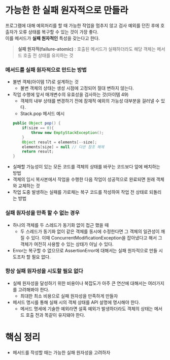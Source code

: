 # 가능한 한 실패 원자적으로 만들라

프로그램에 대해 예외처리를 할 때 가능한 작업을 멈추지 않고 검사 예외를 던진 후에 호출자가 오류 상태를 복구할 수 있는 것이 가장 좋다.
<br>
이를 메서드가 **실패 원자적인** 특성을 갖는다고 한다.

>**실패 원자적(failure-atomic)** : 호출된 메서드가 실패하더라도 해당 객체는 메서드 호출 전 상태를 유지하는 것

### 메서드를 실패 원자적으로 만드는 방법

- 불변 객체(아이템 17)로 설계하는 것
  - 불변 객체의 상태는 생성 시점에 고정되어 절대 변하지 않는다.
- 작업 수행에 앞서 매개변수의 유효성을 검사하는 것(아이템 49) 
  - 객체의 내부 상태를 변경하기 전에 잠재적 예외의 가능성 대부분을 걸러낼 수 있다.  
  - Stack.pop 메서드 예시
  ```java
  public Object pop() {
      if(size == 0){
          throw new EmptyStackException();
      }
      Object result = elements[--size];
      elements[size] = null // 다쓴 참조 해제
      return result;
  }
  ```
- 실패할 가능성이 있는 모든 코드를 객체의 상태를 바꾸는 코드보다 앞에 배치하는 방법
- 객체의 임시 복사본에서 작업을 수행한 다음 작업이 성공적으로 완료되면 원래 객체와 교체하는 것
- 작업 도중 발생하는 실패를 가로채는 복구 코드를 작성하여 작업 전 상태로 되돌리는 방법

### 실패 원자성을 만족 할 수 없는 경우

- 하나의 객체를 두 스레드가 동기화 없이 접근 했을 때
  - 두 스레드가 동기화 없이 같은 객체를 동시에 수정한다면 그 객체의 일관성이 깨질 수 있다. 이때 ConcurrentModificationException을 잡아냈다고 해서 그 객체가 여전히 사용할 수 있는 상태가 아닐 수 있다.
- Error는 복구할 수 없으므로 AssertionError에 대해서는 실패 원자적으로 만들 시도조차 할 필요 없다.

### 항상 실패 원자성을 시도할 필요 없다

- 실패 원자성을 달성하기 위한 비용이나 복잡도가 아주 큰 연산에 대해서는 여러가지를 고려해봐야 한다. 
  - 최대한 최소 비용으로 실패 원자성을 만족하게 만들자
- 메서드 명시를 통해 실패 시의 객체 상태를 API 설명에 명시해야 한다.
  - 메서드 명세에 기술한 예외라면 설혹 예외가 발생하더라도 객체의 상태는 메서드 호출 전과 똑같이 유지돼야 한다.

# 핵심 정리
- 메서드를 작성할 때는 가능한 실패 원자성을 고려하자

